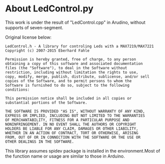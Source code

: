 # About LedControl.py

This work is under the result of "LedControl.cpp" in Arudino, without supports of seven-segment.

Original license below:
```
LedControl.h - A library for controling Leds with a MAX7219/MAX7221
Copyright (c) 2007-2015 Eberhard Fahle

Permission is hereby granted, free of charge, to any person
obtaining a copy of this software and associated documentation
files (the "Software"), to deal in the Software without
restriction, including without limitation the rights to use,
copy, modify, merge, publish, distribute, sublicense, and/or sell
copies of the Software, and to permit persons to whom the
Software is furnished to do so, subject to the following
conditions:

This permission notice shall be included in all copies or 
substantial portions of the Software.

THE SOFTWARE IS PROVIDED "AS IS", WITHOUT WARRANTY OF ANY KIND,
EXPRESS OR IMPLIED, INCLUDING BUT NOT LIMITED TO THE WARRANTIES
OF MERCHANTABILITY, FITNESS FOR A PARTICULAR PURPOSE AND
NONINFRINGEMENT. IN NO EVENT SHALL THE AUTHORS OR COPYRIGHT
HOLDERS BE LIABLE FOR ANY CLAIM, DAMAGES OR OTHER LIABILITY,
WHETHER IN AN ACTION OF CONTRACT, TORT OR OTHERWISE, ARISING
FROM, OUT OF OR IN CONNECTION WITH THE SOFTWARE OR THE USE OR
OTHER DEALINGS IN THE SOFTWARE.
```

This library assumes spidev package is installed in the environment.Most of the function name or usage are similar to those in Arduino.
